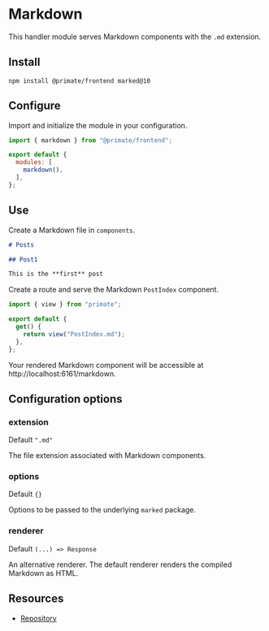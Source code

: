 # Markdown

This handler module serves Markdown components with the `.md` extension.

## Install

`npm install @primate/frontend marked@10`

## Configure

Import and initialize the module in your configuration.

```js caption=primate.config.js
import { markdown } from "@primate/frontend";

export default {
  modules: [
    markdown(),
  ],
};
```
## Use

Create a Markdown file in `components`.

```md caption=components/PostIndex.md
# Posts

## Post1

This is the **first** post
```

Create a route and serve the Markdown `PostIndex` component.

```js caption=routes/markdown.js
import { view } from "primate";

export default {
  get() {
    return view("PostIndex.md");
  },
};
```

Your rendered Markdown component will be accessible at
http://localhost:6161/markdown.

## Configuration options

### extension

Default `".md"`

The file extension associated with Markdown components.

### options

Default `{}`

Options to be passed to the underlying `marked` package.

### renderer

Default `(...) => Response`

An alternative renderer. The default renderer renders the compiled Markdown as
HTML.

## Resources

* [Repository][repo]

[repo]: https://github.com/primatejs/primate/tree/master/packages/frontend

